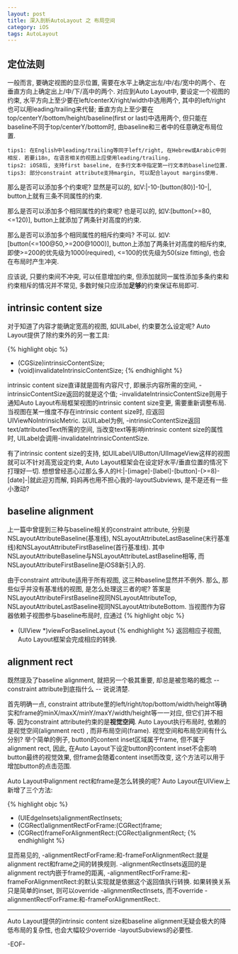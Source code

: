 ```yaml
---
layout: post
title: 深入剖析AutoLayout 之 布局空间
category: iOS
tags: AutoLayout
---
```


## 定位法则

一般而言, 要确定视图的显示位置, 需要在水平上确定出左/中/右/宽中的两个、在垂直方向上确定出上/中/下/高中的两个. 对应到Auto Layout中, 要设定一个视图的约束, 水平方向上至少要在left/centerX/right/width中选用两个, 其中的left/right也可以用leading/trailing来代替; 垂直方向上至少要在top/centerY/bottom/height/baseline(first or last)中选用两个, 但只能在baseline不同于top/centerY/bottom时, 由baseline和三者中的任意确定布局位置.

    tips1: 在English中leading/trailing等同于left/right, 在Hebrew或Arabic中则相反. 若要i18n, 在语言相关的视图上应使用leading/trailing.
    tips2: iOS8后, 支持first baseline, 在多行文本中指定第一行文本的baseline位置.
    tips3: 部分constraint attribute支持margin, 可以配合layout margins使用.

那么是否可以添加多个约束呢? 显然是可以的, 如V:\|-10-[button(80)]-10-\|, button上就有三条不同属性的约束. 

那么是否可以添加多个相同属性的约束呢? 也是可以的, 如V:[button(>=80,<=120)], button上就添加了两条针对高度的约束. 

那么是否可以添加多个相同属性的相斥约束吗? 不可以. 如V:[button(<=100@50,>=200@1000)], button上添加了两条针对高度的相斥约束, 即使>=200的优先级为1000(required), <=100的优先级为50(size fitting), 也会在布局时产生冲突.

应该说, 只要约束间不冲突, 可以任意增加约束, 但添加就同一属性添加多条约束和约束相斥的情况并不常见, 多数时候只应添加**足够**的约束保证布局即可.


## intrinsic content size

对于知道了内容才能确定宽高的视图, 如UILabel, 约束要怎么设定呢? Auto Layout提供了除约束外的另一套工具:

{% highlight objc %}
- (CGSize)intrinsicContentSize;
- (void)invalidateIntrinsicContentSize;
{% endhighlight %}

intrinsic content size直译就是固有内容尺寸, 即展示内容所需的空间, -intrinsicContentSize返回的就是这个值; -invalidateIntrinsicContentSize则用于通知Auto Layout布局框架视图的intrinsic content size变更, 需要重新调整布局. 当视图在某一维度不存在intrinsic content size时, 应返回UIViewNoIntrinsicMetric. 以UILabel为例, -intrinsicContentSize返回text/attributedText所需的空间, 当改变text等影响intrinsic content size的属性时, UILabel会调用-invalidateIntrinsicContentSize.

有了intrinsic content size的支持, 如UILabel/UIButton/UIImageView这样的视图就可以不针对高宽设定约束, Auto Layout框架会在设定好水平/垂直位置的情况下打理好一切. 想想曾经恶心过那么多人的H:\|-[image]-[label]-[button]-(>=8)-[date]-\|就此迎刃而解, 妈妈再也用不担心我的-layoutSubviews, 是不是还有一些小激动?


## baseline alignment

上一篇中曾提到三种与baseline相关的constraint attribute, 分别是NSLayoutAttributeBaseline(基准线), NSLayoutAttributeLastBaseline(末行基准线)和NSLayoutAttributeFirstBaseline(首行基准线). 其中NSLayoutAttributeBaseline与NSLayoutAttributeLastBaseline相等, 而NSLayoutAttributeFirstBaseline是iOS8新引入的.

由于constraint attribute适用于所有视图, 这三种baseline显然并不例外. 那么, 那些似乎并没有基准线的视图, 是怎么处理这三者的呢? 答案是NSLayoutAttributeFirstBaseline视同NSLayoutAttributeTop, NSLayoutAttributeLastBaseline视同NSLayoutAttributeBottom. 当视图作为容器依赖子视图参与baseline布局时, 应通过
{% highlight objc %}
- (UIView *)viewForBaselineLayout
{% endhighlight %}
返回相应子视图, Auto Layout框架会完成相应的转换.


## alignment rect

既然提及了baseline alignment, 就把另一个极其重要, 却总是被忽略的概念 -- constraint attribute到底指什么 -- 说说清楚.

首先明确一点, constraint attribute里的left/right/top/bottom/width/height等确实和frame的minX/maxX/minY/maxY/width/height等一一对应, 但它们并不相等. 因为constraint attribute约束的是**视觉空间**. Auto Layout执行布局时, 依赖的是视觉空间(alignment rect) , 而非布局空间(frame). 视觉空间和布局空间有什么分别? 举个简单的例子, button的content inset区域属于frame, 但不属于alignment rect, 因此, 在Auto Layout下设定button的content inset不会影响button最终的视觉效果, 但frame会随着content inset而改变, 这个方法可以用于增加button的点击范围.

Auto Layout中alignment rect和frame是怎么转换的呢? Auto Layout在UIView上新增了三个方法:

{% highlight objc %}
- (UIEdgeInsets)alignmentRectInsets;
- (CGRect)alignmentRectForFrame:(CGRect)frame;
- (CGRect)frameForAlignmentRect:(CGRect)alignmentRect;
{% endhighlight %}

显而易见的, -alignmentRectForFrame:和-frameForAlignmentRect:就是alignment rect和frame之间的转换规则. -alignmentRectInsets返回的是alignment rect内嵌于frame的距离, -alignmentRectForFrame:和-frameForAlignmentRect:的默认实现就是依据这个返回值执行转换. 如果转换关系只是简单的inset, 则可以override -alignmentRectInsets, 而不override -alignmentRectForFrame:和-frameForAlignmentRect:.

- - -

Auto Layout提供的intrinsic content size和baseline alignment无疑会极大的降低布局的复杂性, 也会大幅较少override -layoutSubviews的必要性.

-EOF-
